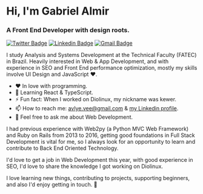 # Hi, I'm Gabriel Almir

### A Front End Developer with design roots.

[![Twitter Badge](https://img.shields.io/badge/-@avlyev-d52f33?style=flat-square&labelColor=6633cc&logo=twitter&logoColor=white&link=https://twitter.com/avlyev)](https://twitter.com/avlyev)
[![Linkedin Badge](https://img.shields.io/badge/-avlye-d52f33?style=flat-square&logo=Linkedin&logoColor=white&link=https://www.linkedin.com/in/avlye/)](https://www.linkedin.com/in/avlye/) 
[![Gmail Badge](https://img.shields.io/badge/-avlye.vee@gmail.com-d52f33?style=flat-square&logo=Gmail&logoColor=white&link=mailto:avlye.vee@gmail.com)](mailto:avlye.vee@gmail.com)

I study Analysis and Systems Development at the Technical Faculty (FATEC) in Brazil.
Heavily interested in Web & App Development, and with experience in SEO and Front End performance optimization, mostly my skills involve UI Design and JavaScript ❤.

- ❤️ In love with programming.
- 🌱 Learning React & TypeScript.
- ⚡ Fun fact: When I worked on Diolinux, my nickname was kewer.
- 📫 How to reach me: [avlye.vee@gmail.com](mailto:avlye.vee@gmail.com) & [my Linkedin profile](https://www.linkedin.com/in/avlye/).
- 💬 Feel free to ask me about Web Development.

I had previous experience with Web2py (a Python MVC Web Framework) and Ruby on Rails from 2013 to 2016, getting good foundations in Full Stack Development is vital for me, so I always look for an opportunity to learn and contribute to Back End Oriented Technology.

I'd love to get a job in Web Development this year, with good experience in SEO, I'd love to share the knowledge I got working on Diolinux.

I love learning new things, contributing to projects, supporting beginners, and also I'd enjoy getting in touch. 💬 


